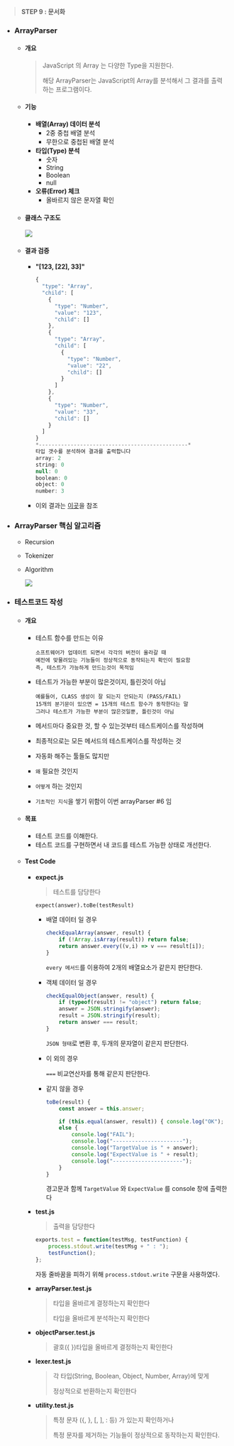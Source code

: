 > #### STEP 9 : 문서화

- ### ArrayParser

  - #### 개요

    > JavaScript 의 Array 는 다양한 Type을 지원한다.
    >
    > 해당 ArrayParser는 JavaScript의 Array를 분석해서 그 결과를 출력하는 프로그램이다.

  

  - #### 기능

    - **배열(Array) 데이터 분석**
      - 2중 중첩 배열 분석
      - 무한으로 중첩된 배열 분석
    - **타입(Type) 분석**
      - 숫자
      - String
      - Boolean
      - null
    - **오류(Error) 체크**
      - 올바르지 않은 문자열 확인

  

  - #### 클래스 구조도

    ![](https://imgur.com/jeaSfFo.png)

  - #### 결과 검증

    - **"[123, [22], 33]"**

      ```javascript
      {
        "type": "Array",
        "child": [
          {
            "type": "Number",
            "value": "123",
            "child": []
          },
          {
            "type": "Array",
            "child": [
              {
                "type": "Number",
                "value": "22",
                "child": []
              }
            ]
          },
          {
            "type": "Number",
            "value": "33",
            "child": []
          }
        ]
      }
      *-----------------------------------------------*
      타입 갯수를 분석하여 결과를 출력합니다
      array: 2
      string: 0
      null: 0
      boolean: 0
      object: 0
      number: 3
      ```

    - 이외 결과는 [이곳](https://github.com/antaehyeon/javascript-json/blob/step9/README/arrayParser_output.md)을 참조



- ### ArrayParser 핵심 알고리즘

  - Recursion

  - Tokenizer

  - Algorithm

    ![](https://imgur.com/qdATHWe.png)

- ### 테스트코드 작성

  - #### 개요

    - 테스트 함수를 만드는 이유

      ```
      소프트웨어가 업데이트 되면서 각각의 버전이 올라갈 때
      예전에 맞물려있는 기능들이 정상적으로 동작되는지 확인이 필요함
      즉, 테스트가 가능하게 만드는것이 목적임
      ```

    - 테스트가 가능한 부분이 많은것이지, 틀린것이 아님

      ```
      예를들어, CLASS 생성이 잘 되는지 안되는지 (PASS/FAIL)
      15개의 분기문이 있으면 = 15개의 테스트 함수가 동작한다는 말
      그러나 테스트가 가능한 부분이 많은것일뿐, 틀린것이 아님
      ```

    - 메서드마다 중요한 것, 할 수 있는것부터 테스트케이스를 작성하며

    - 최종적으로는 모든 메서드의 테스트케이스를 작성하는 것

    - 자동화 해주는 툴들도 많지만

    - `왜` 필요한 것인지

    - `어떻게` 하는 것인지

    - `기초적인 지식`을 쌓기 위함이 이번 arrayParser #6 임

  

  - #### 목표

    - 테스트 코드를 이해한다.
    - 테스트 코드를 구현하면서 내 코드를 테스트 가능한 상태로 개선한다.

  

  - #### Test Code

    - **expect.js**

      > 테스트를 담당한다

      `expect(answer).toBe(testResult)`

      - 배열 데이터 일 경우

        ```javascript
        checkEqualArray(answer, result) {
            if (!Array.isArray(result)) return false;
            return answer.every((v,i) => v === result[i]);
        }
        ```

        `every 메서드`를 이용하여 2개의 배열요소가 같은지 판단한다.

      - 객체 데이터 일 경우

        ```javascript
        checkEqualObject(answer, result) {
            if (typeof(result) != "object") return false;
            answer = JSON.stringify(answer);
            result = JSON.stringify(result);
            return answer === result;
        }
        ```

        `JSON 형태`로 변환 후, 두개의 문자열이 같은지 판단한다.

      - 이 외의 경우

        `===` 비교연산자를 통해 같은지 판단한다.

      - 같지 않을 경우

        ```javascript
        toBe(result) {
            const answer = this.answer;
        
            if (this.equal(answer, result)) { console.log("OK"); }
            else {
                console.log("FAIL");
                console.log("----------------------");
                console.log("TargetValue is " + answer);
                console.log("ExpectValue is " + result);
                console.log("----------------------");
            }
        }
        ```

        경고문과 함께 `TargetValue` 와 `ExpectValue` 를 console 창에 출력한다

      

    - **test.js**

      > 출력을 담당한다

      ```javascript
      exports.test = function(testMsg, testFunction) {
          process.stdout.write(testMsg + " : ");
          testFunction();
      };
      ```

      자동 줄바꿈을 피하기 위해 `process.stdout.write` 구문을 사용하였다.

      

    - **arrayParser.test.js**

      > 타입을 올바르게 결정하는지 확인한다
      >
      > 타입을 올바르게 분석하는지 확인한다

    - **objectParser.test.js**

      >괄호({ })타입을 올바르게 결정하는지 확인한다

    - **lexer.test.js**

      >각 타입(String, Boolean, Object, Number, Array)에 맞게
      >
      >정상적으로 반환하는지 확인한다

    - **utility.test.js**

      >특정 문자 ({, }, [, ], : 등) 가 있는지 확인하거나
      >
      >특정 문자를 제거하는 기능들이 정상적으로 동작하는지 확인한다.
